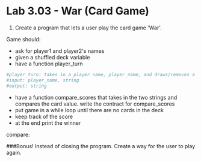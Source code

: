 # Lab 3.03 - War (Card Game)

1) Create a program that lets a user play the card game 'War'. 

Game should: 

* ask for player1 and player2's names
* given a shuffled deck variable 
* have a function player_turn

```python
#player_turn: takes in a player name, player_name, and draws/removes a card from the deck, prints "user drew card x", and returns the value 
#input: player_name, string 
#output: string
```
* have a function compare_scores that takes in the two strings and compares the card value. write the contract for compare_scores
* put game in a while loop until there are no cards in the deck
* keep track of the score
* at the end print the winner


compare: 

###Bonus!
Instead of closing the program. Create a way for the user to play again.